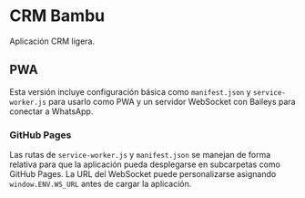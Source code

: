 # CRM Bambu

Aplicación CRM ligera.

## PWA

Esta versión incluye configuración básica como `manifest.json` y `service-worker.js` para usarlo como PWA y un servidor WebSocket con Baileys para conectar a WhatsApp.

### GitHub Pages

Las rutas de `service-worker.js` y `manifest.json` se manejan de forma relativa para que la aplicación pueda desplegarse en subcarpetas como GitHub Pages. La URL del WebSocket puede personalizarse asignando `window.ENV.WS_URL` antes de cargar la aplicación.


